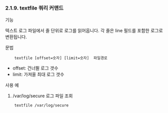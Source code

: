 ### 2.1.9. textfile 쿼리 커맨드


기능

텍스트 로그 파일에서 줄 단위로 로그를 읽어옵니다. 각 줄은 line 필드를 포함한 로그로 변환됩니다.

문법

~~~
	textfile [offset=숫자] [limit=숫자]  파일경로
~~~

* offset: 건너뛸 로그 갯수
* limit: 가져올 최대 로그 갯수

사용 예

1) /var/log/secure 로그 파일 조회

~~~
	textfile /var/log/secure
~~~

